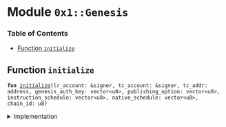
<a name="0x1_Genesis"></a>

# Module `0x1::Genesis`

### Table of Contents

-  [Function `initialize`](#0x1_Genesis_initialize)



<a name="0x1_Genesis_initialize"></a>

## Function `initialize`



<pre><code><b>fun</b> <a href="#0x1_Genesis_initialize">initialize</a>(lr_account: &signer, tc_account: &signer, tc_addr: address, genesis_auth_key: vector&lt;u8&gt;, publishing_option: vector&lt;u8&gt;, instruction_schedule: vector&lt;u8&gt;, native_schedule: vector&lt;u8&gt;, chain_id: u8)
</code></pre>



<details>
<summary>Implementation</summary>


<pre><code><b>fun</b> <a href="#0x1_Genesis_initialize">initialize</a>(
    lr_account: &signer,
    tc_account: &signer,
    tc_addr: address,
    genesis_auth_key: vector&lt;u8&gt;,
    publishing_option: vector&lt;u8&gt;,
    instruction_schedule: vector&lt;u8&gt;,
    native_schedule: vector&lt;u8&gt;,
    chain_id: u8,
) {
    <b>let</b> dummy_auth_key_prefix = x"00000000000000000000000000000000";

    <a href="ChainId.md#0x1_ChainId_initialize">ChainId::initialize</a>(lr_account, chain_id);

    <a href="Roles.md#0x1_Roles_grant_libra_root_role">Roles::grant_libra_root_role</a>(lr_account);
    <a href="Roles.md#0x1_Roles_grant_treasury_compliance_role">Roles::grant_treasury_compliance_role</a>(tc_account, lr_account);

    // <a href="Event.md#0x1_Event">Event</a> and On-chain config setup
    <a href="Event.md#0x1_Event_publish_generator">Event::publish_generator</a>(lr_account);
    <a href="LibraConfig.md#0x1_LibraConfig_initialize">LibraConfig::initialize</a>(lr_account);

    // Currency and <a href="VASP.md#0x1_VASP">VASP</a> setup
    <a href="Libra.md#0x1_Libra_initialize">Libra::initialize</a>(lr_account);
    <a href="VASP.md#0x1_VASP_initialize">VASP::initialize</a>(lr_account);

    // Currency setup
    <a href="Coin1.md#0x1_Coin1_initialize">Coin1::initialize</a>(lr_account, tc_account);
    <a href="Coin2.md#0x1_Coin2_initialize">Coin2::initialize</a>(lr_account, tc_account);

    <a href="LBR.md#0x1_LBR_initialize">LBR::initialize</a>(
        lr_account,
        tc_account,
    );

    <a href="AccountFreezing.md#0x1_AccountFreezing_initialize">AccountFreezing::initialize</a>(lr_account);
    <a href="LibraAccount.md#0x1_LibraAccount_initialize">LibraAccount::initialize</a>(lr_account);
    <a href="AccountLimits.md#0x1_AccountLimits_initialize">AccountLimits::initialize</a>(lr_account);
    <a href="LibraAccount.md#0x1_LibraAccount_create_libra_root_account">LibraAccount::create_libra_root_account</a>(
        <a href="Signer.md#0x1_Signer_address_of">Signer::address_of</a>(lr_account),
        <b>copy</b> dummy_auth_key_prefix,
    );

    // Register transaction fee <b>resource</b>
    <a href="TransactionFee.md#0x1_TransactionFee_initialize">TransactionFee::initialize</a>(
        lr_account,
        tc_account,
    );

    // Create the treasury compliance account
    <a href="LibraAccount.md#0x1_LibraAccount_create_treasury_compliance_account">LibraAccount::create_treasury_compliance_account</a>(
        lr_account,
        tc_addr,
        <b>copy</b> dummy_auth_key_prefix,
    );

    <a href="LibraTransactionTimeout.md#0x1_LibraTransactionTimeout_initialize">LibraTransactionTimeout::initialize</a>(lr_account);
    <a href="LibraSystem.md#0x1_LibraSystem_initialize_validator_set">LibraSystem::initialize_validator_set</a>(
        lr_account,
    );
    <a href="LibraVersion.md#0x1_LibraVersion_initialize">LibraVersion::initialize</a>(
        lr_account,
    );
    <a href="DualAttestation.md#0x1_DualAttestation_initialize">DualAttestation::initialize</a>(
        lr_account,
    );
    <a href="LibraBlock.md#0x1_LibraBlock_initialize_block_metadata">LibraBlock::initialize_block_metadata</a>(lr_account);
    <a href="LibraWriteSetManager.md#0x1_LibraWriteSetManager_initialize">LibraWriteSetManager::initialize</a>(lr_account);
    <a href="LibraTimestamp.md#0x1_LibraTimestamp_initialize">LibraTimestamp::initialize</a>(lr_account);

    <b>let</b> lr_rotate_key_cap = <a href="LibraAccount.md#0x1_LibraAccount_extract_key_rotation_capability">LibraAccount::extract_key_rotation_capability</a>(lr_account);
    <a href="LibraAccount.md#0x1_LibraAccount_rotate_authentication_key">LibraAccount::rotate_authentication_key</a>(&lr_rotate_key_cap, <b>copy</b> genesis_auth_key);
    <a href="LibraAccount.md#0x1_LibraAccount_restore_key_rotation_capability">LibraAccount::restore_key_rotation_capability</a>(lr_rotate_key_cap);

    <a href="LibraVMConfig.md#0x1_LibraVMConfig_initialize">LibraVMConfig::initialize</a>(
        lr_account,
        publishing_option,
        instruction_schedule,
        native_schedule,
    );

    <b>let</b> tc_rotate_key_cap = <a href="LibraAccount.md#0x1_LibraAccount_extract_key_rotation_capability">LibraAccount::extract_key_rotation_capability</a>(tc_account);
    <a href="LibraAccount.md#0x1_LibraAccount_rotate_authentication_key">LibraAccount::rotate_authentication_key</a>(&tc_rotate_key_cap, <b>copy</b> genesis_auth_key);
    <a href="LibraAccount.md#0x1_LibraAccount_restore_key_rotation_capability">LibraAccount::restore_key_rotation_capability</a>(tc_rotate_key_cap);

    // Mark that genesis has finished. This must appear <b>as</b> the last call.
    <a href="LibraTimestamp.md#0x1_LibraTimestamp_set_time_has_started">LibraTimestamp::set_time_has_started</a>(lr_account);
}
</code></pre>



</details>
